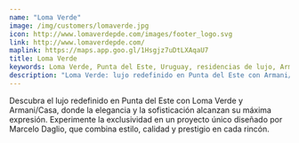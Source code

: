 ```yaml
---
name: "Loma Verde"
image: /img/customers/lomaverde.jpg
icon: http://www.lomaverdepde.com/images/footer_logo.svg
link: http://www.lomaverdepde.com/
maplink: https://maps.app.goo.gl/1Hsgjz7uDtLXAqaU7
title: Loma Verde
keywords: Loma Verde, Punta del Este, Uruguay, residencias de lujo, Armani/Casa, vida exclusiva
description: "Loma Verde: lujo redefinido en Punta del Este con Armani/Casa."
---
```

Descubra el lujo redefinido en Punta del Este con Loma Verde y Armani/Casa, donde la elegancia y la sofisticación alcanzan su máxima expresión. Experimente la exclusividad en un proyecto único diseñado por Marcelo Daglio, que combina estilo, calidad y prestigio en cada rincón.
